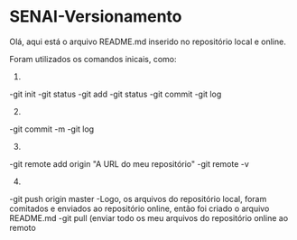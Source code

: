 # SENAI-Versionamento

Olá, aqui está o arquivo README.md inserido no repositório local e online.

Foram utilizados os comandos inicais, como:

1)
-git init 
-git status
-git add
-git status
-git commit
-git log

2)
-git commit -m
-git log

3) 
-git remote add origin "A URL do meu repositório"
-git remote -v

4)
-git push origin master
-Logo, os arquivos do repositório local, foram comitados e enviados ao repositório online, então foi criado o arquivo README.md
-git pull (enviar todo os meu arquivos do repositório online ao remoto


